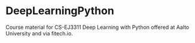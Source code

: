 # DeepLearningPython
Course material for CS-EJ3311 Deep Learning with Python offered at Aalto University and 
via fitech.io.
